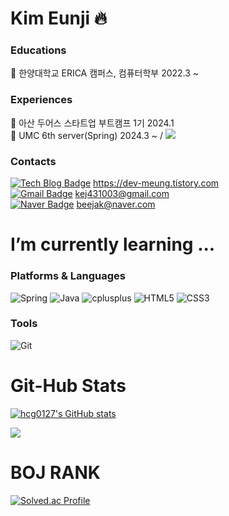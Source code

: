 # Kim Eunji 🔥
### Educations
🏫 한양대학교 ERICA 캠퍼스, 컴퓨터학부 2022.3 ~  

### Experiences
🎯 아산 두어스 스타트업 부트캠프 1기 2024.1  
🐶 UMC 6th server(Spring) 2024.3 ~  / 
<a href="https://giant-pantydraco-698.notion.site/Server-07c0c853430b4ec8b145676ebb98724a?pvs=4">
  <img src="https://img.shields.io/badge/UMC%20Server-11B48A?style=flat-square&logo=Spring&logoColor=white&link=https://giant-pantydraco-698.notion.site/Server-07c0c853430b4ec8b145676ebb98724a?pvs=4"/>
</a>

### Contacts
[![Tech Blog Badge](http://img.shields.io/badge/-Tech%20blog-FF3008?style=flat-square&logo=tistory&link=https://dev-meung.tistory.com/)](https://dev-meung.tistory.com/) https://dev-meung.tistory.com  
[![Gmail Badge](https://img.shields.io/badge/Gmail-d14836?style=flat-square&logo=Gmail&logoColor=white&link=mailto:kej431003@gmail.com)](mailto:kej431003@gmail.com) kej431003@gmail.com  
[![Naver Badge](https://img.shields.io/badge/Naver-03C75A?style=flat-square&logo=Naver&logoColor=white&link=mailto:beejak@naver.com)](mailto:beejak@naver.com) beejak@naver.com  
  
# I’m currently learning ...
### Platforms & Languages
<img alt="Spring" src ="https://img.shields.io/badge/Spring-6DB33F.svg?&style=flat-square&logo=Spring&logoColor=white"/> <img alt="Java" src ="https://img.shields.io/badge/Java-007396.svg?&style=flat-square&logo=Java&logoColor=white"/> <img alt="cplusplus" src ="https://img.shields.io/badge/C++-00599C.svg?&style=flat-square&logo=cplusplus&logoColor=white"/>
<img alt="HTML5" src ="https://img.shields.io/badge/HTML5-E34F26.svg?&style=flat-square&logo=HTML5&logoColor=white"/> <img alt="CSS3" src ="https://img.shields.io/badge/CSS3-1572B6.svg?&style=flat-square&logo=CSS3&logoColor=white"/>
### Tools
<img alt="Git" src ="https://img.shields.io/badge/Git-F05032.svg?&style=flat-square&logo=Git&logoColor=white"/>
  
# Git-Hub Stats
[![hcg0127's GitHub stats](https://github-readme-stats.vercel.app/api?username=hcg0127)](https://github.com/anuraghazra/github-readme-stats)
<div>
  <a href="https://github.com/anuraghazra/github-readme-stats">
    <img src="https://github-readme-stats.vercel.app/api/top-langs?username=hcg0127&layout=compact&langs_count=10&bg_color=45,C33764,1D2671&title_color=ffffff&text_color=ffffff&hide_border=False"/>
  </a>
</div>
  
# BOJ RANK
[![Solved.ac Profile](http://mazassumnida.wtf/api/v2/generate_badge?boj=hcg0127)](https://solved.ac/hcg0127/)
